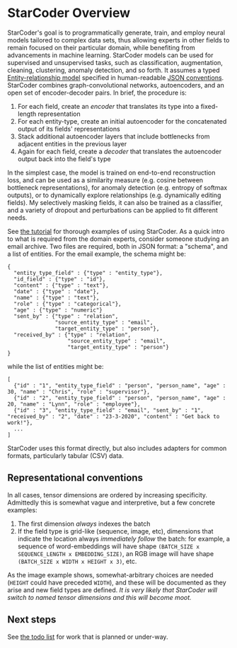 # StarCoder Overview

StarCoder's goal is to programmatically generate, train, and employ neural models tailored to complex data sets, thus allowing experts in other fields to remain focused on their particular domain, while benefiting from advancements in machine learning.  StarCoder models can be used for supervised and unsupervised tasks, such as classification, augmentation, cleaning, clustering, anomaly detection, and so forth.  It assumes a typed [Entity-relationship model](https://en.wikipedia.org/wiki/Entity%E2%80%93relationship_model) specified in human-readable [JSON conventions](https://json-ld.org/).  StarCoder combines graph-convolutional networks, autoencoders, and an open set of encoder-decoder pairs.  In brief, the procedure is:

1.  For each field, create an *encoder* that translates its type into a fixed-length representation
2.  For each entity-type, create an initial autoencoder for the concatenated output of its fields' representations
3.  Stack additional autoencoder layers that include bottlenecks from adjacent entities in the previous layer
4.  Again for each field, create a *decoder* that translates the autoencoder output back into the field's type

In the simplest case, the model is trained on end-to-end reconstruction loss, and can be used as a similarity measure (e.g. cosine between bottleneck representations), for anomaly detection (e.g. entropy of softmax outputs), or to dynamically explore relationships (e.g. dynamically editing fields).  My selectively masking fields, it can also be trained as a classifier, and a variety of dropout and perturbations can be applied to fit different needs.

See [the tutorial](TUTORIAL.md) for thorough examples of using StarCoder.  As a quick intro to what is required from the domain experts, consider someone studying an email archive.  Two files are required, both in JSON format: a "schema", and a list of entities.  For the email example, the schema might be:

```
{
  "entity_type_field" : {"type" : "entity_type"},
  "id_field" : {"type" : "id"},
  "content" : {"type" : "text"},
  "date" : {"type" : "date"},
  "name" : {"type" : "text"},
  "role" : {"type" : "categorical"},
  "age" : {"type" : "numeric"}
  "sent_by" : {"type" : "relation",
	           "source_entity_type" : "email",
			   "target_entity_type" : "person"},
  "received_by" : {"type" : "relation",
                   "source_entity_type" : "email",
	               "target_entity_type" : "person"}
}
```

while the list of entities might be:

```
[
  {"id" : "1", "entity_type_field" : "person", "person_name", "age" : 30, "name" : "Chris", "role" : "supervisor"},
  {"id" : "2", "entity_type_field" : "person", "person_name", "age" : 20, "name" : "Lynn", "role" : "employee"},
  {"id" : "3", "entity_type_field" : "email", "sent_by" : "1", "received_by" : "2", "date" : "23-3-2020", "content" : "Get back to work!"},
  ...
]
```

StarCoder uses this format directly, but also includes adapters for common formats, particularly tabular (CSV) data.

## Representational conventions

In all cases, tensor dimensions are ordered by increasing specificity.  Admittedly this is somewhat vague and interpretive, but a few concrete examples:

1.  The first dimension *always* indexes the batch
2.  If the field type is grid-like (sequence, image, etc), dimensions that indicate the location always *immediately follow* the batch: for example, a sequence of word-embeddings will have shape `(BATCH_SIZE x SEQUENCE_LENGTH x EMBEDDING_SIZE)`, an RGB image will have shape `(BATCH_SIZE x WIDTH x HEIGHT x 3)`, etc.


As the image example shows, somewhat-arbitrary choices are needed (`HEIGHT` could have preceded `WIDTH`), and these will be documented as they arise and new field types are defined.  *It is very likely that StarCoder will switch to named tensor dimensions and this will become moot.*

## Next steps

See [the todo list](TODO.md) for work that is planned or under-way.

